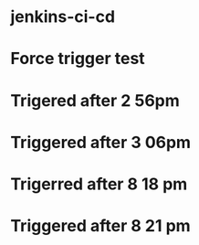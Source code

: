 # jenkins-ci-cd  
# Force trigger test
# Trigered after 2 56pm
# Triggered after 3 06pm
# Trigerred after 8 18 pm
# Triggered after 8 21 pm
